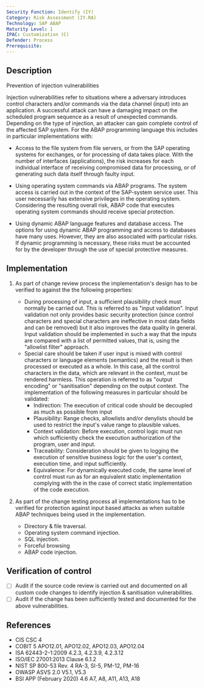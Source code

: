 ```yaml
---
Security Function: Identify (IY)
Category: Risk Assessment (IY.RA)
Technology: SAP ABAP
Maturity Level: 1
IPAC: Customization (C)
Defender: Process
Prerequisite: 
---
```


## Description

Prevention of injection vulnerabilities

Injection vulnerabilities refer to situations where a adversary introduces control characters and/or commands via the data channel (input) into an application. A successful attack can have a damaging impact on the scheduled program sequence as a result of unexpected commands.
Depending on the type of injection, an attacker can gain complete control of the affected SAP system. For the ABAP programming language this includes in particular implementations with:
- Access to the file system from file servers, or from the SAP operating systems for exchanges, or for processing of data takes place. With the number of interfaces (applications), the risk increases for each individual interface of receiving compromised data for processing, or of generating such data itself through faulty input.

- Using operating system commands via ABAP programs. The system access is carried out in the context of the SAP-system service user. This user necessarily has extensive privileges in the operating system. Considering the resulting overall risk, ABAP code that executes operating system commands should receive special protection.

- Using dynamic ABAP language features and database access. The options for using dynamic ABAP programming and access to databases have many uses. However, they are also associated with particular risks. If dynamic programming is necessary, these risks must be accounted for by the developer through the use of special protective measures.

## Implementation

1. As part of change review process the implementation's design has to be verified to against the the following properties:
    - During processing of input, a sufficient plausibility check must normally be carried out. This is referred to as "input validation". Input validation not only provides basic security protection (since control characters and special characters are ineffective in most data fields and can be removed) but it also improves the data quality in general. Input validation should be implemented in such a way that the inputs are compared with a list of permitted values, that is, using the "allowlist filter" approach.
    - Special care should be taken if user input is mixed with control characters or language elements (semantics) and the result is then processed or executed as a whole. In this case, all the control characters in the data, which are relevant in the context, must be rendered harmless. This operation is referred to as "output encoding" or "sanitisation" depending on the output context.
      The implementation of the following measures in particular should be validated:
      - Indirection: The execution of critical code should be decoupled as much as possible from input
      - Plausibility: Range checks, allowlists and/or denylists should be used to restrict the input's value range to plausible values.
      - Context validation: Before execution, control logic must run which sufficiently check the execution authorization of the program, user and input.
      - Traceability: Consideration should be given to logging the execution of sensitive business logic for the user's context, execution time, and input sufficiently.
      - Equivalence: For dynamically executed code, the same level of control  must run as for an equivalent static implementation complying with the in the case of correct static implementation of the code execution.

2. As part of the change testing process all implementations has to be verified for protection against input based attacks as when suitable ABAP techniques being used in the implementation.
    - Directory & file traversal.
    - Operating system command injection.
    - SQL injection.
    - Forceful browsing
    - ABAP code injection.

## Verification of control

- [ ] Audit if the source code review is carried out and documented on all custom code changes to identify injection & sanitisation vulnerabilities.
- [ ] Audit if the change has been sufficiently tested and documented for the above vulnerabilities.

## References

- CIS CSC 4
- COBIT 5 APO12.01, APO12.02, APO12.03, APO12.04
- ISA 62443-2-1:2009 4.2.3, 4.2.3.9, 4.2.3.12
- ISO/IEC 27001:2013 Clause 6.1.2
- NIST SP 800-53 Rev. 4 RA-3, SI-5, PM-12, PM-16
- OWASP ASVS 2.0 V5.1, V5.3
- BSI APP (February 2020) 4.6 A7, A8, A11, A13, A18
